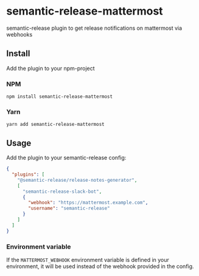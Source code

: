 # semantic-release-mattermost

semantic-release plugin to get release notifications on mattermost via webhooks

## Install

Add the plugin to your npm-project

### NPM

```shell
npm install semantic-release-mattermost
```

### Yarn

```shell
yarn add semantic-release-mattermost
```

## Usage

Add the plugin to your semantic-release config:

```json
{
  "plugins": [
    "@semantic-release/release-notes-generator",
    [
      "semantic-release-slack-bot",
      {
        "webhook": "https://mattermost.example.com",
        "username": "semantic-release"
      }
    ]
  ]
}
```

### Environment variable

If the ```MATTERMOST_WEBHOOK``` environment variable is defined in your environment,
it will be used instead of the webhook provided in the config.
